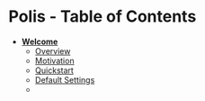 # Polis - Table of Contents

* **[Welcome](welcome/README.md)**
  * [Overview](welcome/Overview.md)
  * [Motivation](welcome/Motivation.md)
  * [Quickstart](welcome/Quickstart.md)
  * [Default Settings](welcome/DefaultSettings.md)
  * 